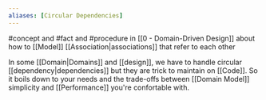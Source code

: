 ```yaml
---
aliases: [Circular Dependencies]
---
```


#concept and #fact and #procedure  in [[0 - Domain-Driven Design]] about how to [[Model]] [[Association|associations]] that refer to each other

In some [[Domain|Domains]] and [[design]], we have to handle circular [[dependency|dependencies]] but they are trick to maintain on [[Code]]. So it boils down to your needs and the trade-offs between [[Domain Model]] simplicity and [[Performance]] you're confortable with.
